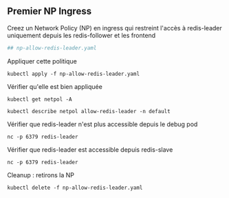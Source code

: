 ## Premier NP Ingress

Creez un Network Policy (NP) en ingress qui restreint l'accès à redis-leader uniquement depuis les redis-follower et les frontend

```yaml
## np-allow-redis-leader.yaml
```

Appliquer cette politique
```shell
kubectl apply -f np-allow-redis-leader.yaml
```

Vérifier qu'elle est bien appliquée
```shell
kubectl get netpol -A
```

```shell
kubectl describe netpol allow-redis-leader -n default
```

Vérifier que redis-leader n'est plus accessible depuis le debug pod
```shell
nc -p 6379 redis-leader
```

Vérifier que redis-leader est accessible depuis redis-slave
```shell
nc -p 6379 redis-leader
```

Cleanup : retirons la NP
```shell
kubectl delete -f np-allow-redis-leader.yaml
```